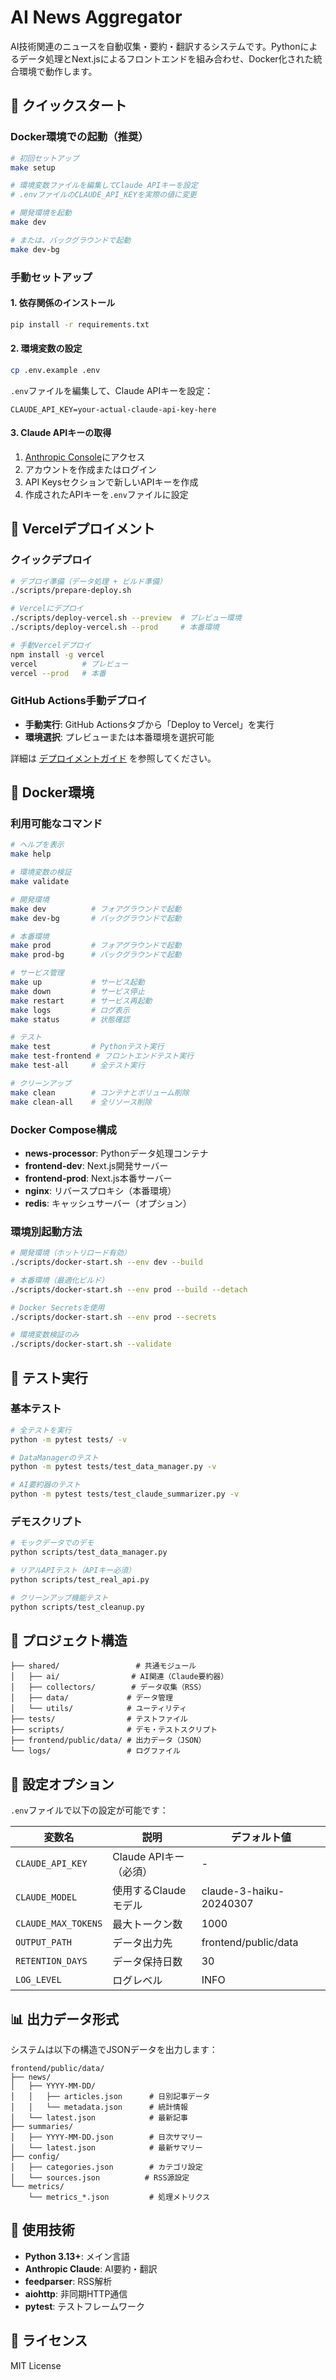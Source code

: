 # AI News Aggregator

AI技術関連のニュースを自動収集・要約・翻訳するシステムです。Pythonによるデータ処理とNext.jsによるフロントエンドを組み合わせ、Docker化された統合環境で動作します。

## 🚀 クイックスタート

### Docker環境での起動（推奨）

```bash
# 初回セットアップ
make setup

# 環境変数ファイルを編集してClaude APIキーを設定
# .envファイルのCLAUDE_API_KEYを実際の値に変更

# 開発環境を起動
make dev

# または、バックグラウンドで起動
make dev-bg
```

### 手動セットアップ

#### 1. 依存関係のインストール

```bash
pip install -r requirements.txt
```

#### 2. 環境変数の設定

```bash
cp .env.example .env
```

`.env`ファイルを編集して、Claude APIキーを設定：

```env
CLAUDE_API_KEY=your-actual-claude-api-key-here
```

#### 3. Claude APIキーの取得

1. [Anthropic Console](https://console.anthropic.com/)にアクセス
2. アカウントを作成またはログイン
3. API Keysセクションで新しいAPIキーを作成
4. 作成されたAPIキーを`.env`ファイルに設定

## 🚀 Vercelデプロイメント

### クイックデプロイ

```bash
# デプロイ準備（データ処理 + ビルド準備）
./scripts/prepare-deploy.sh

# Vercelにデプロイ
./scripts/deploy-vercel.sh --preview  # プレビュー環境
./scripts/deploy-vercel.sh --prod     # 本番環境

# 手動Vercelデプロイ
npm install -g vercel
vercel          # プレビュー
vercel --prod   # 本番
```

### GitHub Actions手動デプロイ

- **手動実行**: GitHub Actionsタブから「Deploy to Vercel」を実行
- **環境選択**: プレビューまたは本番環境を選択可能

詳細は [デプロイメントガイド](docs/DEPLOYMENT.md) を参照してください。

## 🐳 Docker環境

### 利用可能なコマンド

```bash
# ヘルプを表示
make help

# 環境変数の検証
make validate

# 開発環境
make dev          # フォアグラウンドで起動
make dev-bg       # バックグラウンドで起動

# 本番環境
make prod         # フォアグラウンドで起動
make prod-bg      # バックグラウンドで起動

# サービス管理
make up           # サービス起動
make down         # サービス停止
make restart      # サービス再起動
make logs         # ログ表示
make status       # 状態確認

# テスト
make test         # Pythonテスト実行
make test-frontend # フロントエンドテスト実行
make test-all     # 全テスト実行

# クリーンアップ
make clean        # コンテナとボリューム削除
make clean-all    # 全リソース削除
```

### Docker Compose構成

- **news-processor**: Pythonデータ処理コンテナ
- **frontend-dev**: Next.js開発サーバー
- **frontend-prod**: Next.js本番サーバー
- **nginx**: リバースプロキシ（本番環境）
- **redis**: キャッシュサーバー（オプション）

### 環境別起動方法

```bash
# 開発環境（ホットリロード有効）
./scripts/docker-start.sh --env dev --build

# 本番環境（最適化ビルド）
./scripts/docker-start.sh --env prod --build --detach

# Docker Secretsを使用
./scripts/docker-start.sh --env prod --secrets

# 環境変数検証のみ
./scripts/docker-start.sh --validate
```

## 🧪 テスト実行

### 基本テスト

```bash
# 全テストを実行
python -m pytest tests/ -v

# DataManagerのテスト
python -m pytest tests/test_data_manager.py -v

# AI要約器のテスト
python -m pytest tests/test_claude_summarizer.py -v
```

### デモスクリプト

```bash
# モックデータでのデモ
python scripts/test_data_manager.py

# リアルAPIテスト（APIキー必須）
python scripts/test_real_api.py

# クリーンアップ機能テスト
python scripts/test_cleanup.py
```

## 📁 プロジェクト構造

```
├── shared/                 # 共通モジュール
│   ├── ai/                # AI関連（Claude要約器）
│   ├── collectors/        # データ収集（RSS）
│   ├── data/             # データ管理
│   └── utils/            # ユーティリティ
├── tests/                # テストファイル
├── scripts/              # デモ・テストスクリプト
├── frontend/public/data/ # 出力データ（JSON）
└── logs/                 # ログファイル
```

## 🔧 設定オプション

`.env`ファイルで以下の設定が可能です：

| 変数名              | 説明                   | デフォルト値            |
| ------------------- | ---------------------- | ----------------------- |
| `CLAUDE_API_KEY`    | Claude APIキー（必須） | -                       |
| `CLAUDE_MODEL`      | 使用するClaudeモデル   | claude-3-haiku-20240307 |
| `CLAUDE_MAX_TOKENS` | 最大トークン数         | 1000                    |
| `OUTPUT_PATH`       | データ出力先           | frontend/public/data    |
| `RETENTION_DAYS`    | データ保持日数         | 30                      |
| `LOG_LEVEL`         | ログレベル             | INFO                    |

## 📊 出力データ形式

システムは以下の構造でJSONデータを出力します：

```
frontend/public/data/
├── news/
│   ├── YYYY-MM-DD/
│   │   ├── articles.json      # 日別記事データ
│   │   └── metadata.json      # 統計情報
│   └── latest.json            # 最新記事
├── summaries/
│   ├── YYYY-MM-DD.json        # 日次サマリー
│   └── latest.json            # 最新サマリー
├── config/
│   ├── categories.json        # カテゴリ設定
│   └── sources.json          # RSS源設定
└── metrics/
    └── metrics_*.json         # 処理メトリクス
```

## 🤖 使用技術

- **Python 3.13+**: メイン言語
- **Anthropic Claude**: AI要約・翻訳
- **feedparser**: RSS解析
- **aiohttp**: 非同期HTTP通信
- **pytest**: テストフレームワーク

## 📝 ライセンス

MIT License